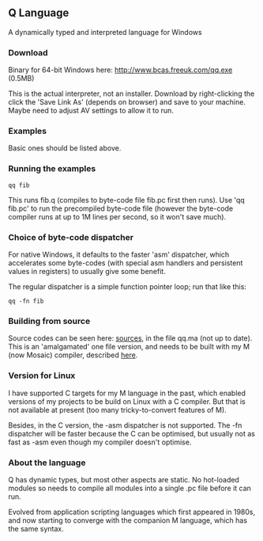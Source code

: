 ## Q Language

A dynamically typed and interpreted language for Windows

### Download
Binary for 64-bit Windows here: http://www.bcas.freeuk.com/qq.exe (0.5MB)

This is the actual interpreter, not an installer. Download by right-clicking the click the 'Save Link As' (depends on browser) and save to your machine. Maybe need to adjust AV settings to allow it to run.

### Examples

Basic ones should be listed above.

### Running the examples

    qq fib

This runs fib.q (compiles to byte-code file fib.pc first then runs). Use 'qq fib.pc' to run the precompiled byte-code file (however the byte-code compiler runs at up to 1M lines per second, so it won't save much).

### Choice of byte-code dispatcher

For native Windows, it defaults to the faster 'asm' dispatcher, which accelerates some byte-codes (with special asm handlers and persistent values in registers) to usually give some benefit.

The regular dispatcher is a simple function pointer loop; run that like this:

    qq -fn fib

### Building from source

Source codes can be seen here: [sources](../sources), in the file qq.ma (not up to date). This is an 'amalgamated' one file version, and needs to be built with my M (now Mosaic) compiler, described [here](../Mosaic).

### Version for Linux

I have supported C targets for my M language in the past, which enabled versions of my projects to be build on Linux with a C compiler. But that is not available at present (too many tricky-to-convert features of M).

Besides, in the C version, the -asm dispatcher is not supported. The -fn dispatcher will be faster because the C can be optimised, but usually not as fast as -asm even though my compiler doesn't optimise.

### About the language

Q has dynamic types, but most other aspects are static. No hot-loaded modules so needs to compile all modules into a single .pc file before it can run.

Evolved from application scripting languages which first appeared in 1980s, and now starting to converge with the companion M language, which has the same syntax.


